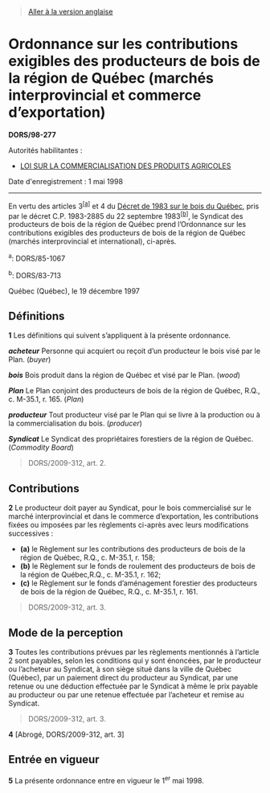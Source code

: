 > [Aller à la version anglaise](/en/Regulations/Statutory%20Orders%20and%20Regulations/98/277.md)

# Ordonnance sur les contributions exigibles des producteurs de bois de la région de Québec (marchés interprovincial et commerce d’exportation)

**DORS/98-277**

Autorités habilitantes : 
- [LOI SUR LA COMMERCIALISATION DES PRODUITS AGRICOLES](/fr/Lois/Lois%20révisées%20du%20Canada/A/A-6.md)

Date d'enregistrement : 1 mai 1998

----------

En vertu des articles 3<sup><a href='#footnotea_f'>[a]</a></sup> et 4 du [Décret de 1983 sur le bois du Québec](/fr/Règlements/Décrets,%20ordonnances%20et%20règlements%20statutaires/83/713.md), pris par le décret C.P. 1983-2885 du 22 septembre 1983<sup><a href='#footnoteb_f'>[b]</a></sup>, le Syndicat des producteurs de bois de la région de Québec prend l’Ordonnance sur les contributions exigibles des producteurs de bois de la région de Québec (marchés interprovincial et international), ci-après.

<a name='footnotea_f'><sup>a</sup></a>: DORS/85-1067<br />

<a name='footnoteb_f'><sup>b</sup></a>: DORS/83-713<br />

Québec (Québec), le 19 décembre 1997




## Définitions


**1** Les définitions qui suivent s’appliquent à la présente ordonnance.

***acheteur*** Personne qui acquiert ou reçoit d’un producteur le bois visé par le Plan. (*buyer*)

***bois*** Bois produit dans la région de Québec et visé par le Plan. (*wood*)

***Plan*** Le Plan conjoint des producteurs de bois de la région de Québec, R.Q., c. M-35.1, r. 165. (*Plan*)

***producteur*** Tout producteur visé par le Plan qui se livre à la production ou à la commercialisation du bois. (*producer*)

***Syndicat*** Le Syndicat des propriétaires forestiers de la région de Québec. (*Commodity Board*)
> DORS/2009-312, art. 2.





## Contributions


**2** Le producteur doit payer au Syndicat, pour le bois commercialisé sur le marché interprovincial et dans le commerce d’exportation, les contributions fixées ou imposées par les règlements ci-après avec leurs modifications successives :
- **(a)** le Règlement sur les contributions des producteurs de bois de la région de Québec, R.Q., c. M-35.1, r. 158;
- **(b)** le Règlement sur le fonds de roulement des producteurs de bois de la région de Québec,R.Q., c. M-35.1, r. 162;
- **(c)** le Règlement sur le fonds d’aménagement forestier des producteurs de bois de la région de Québec, R.Q., c. M-35.1, r. 161.
> DORS/2009-312, art. 3.





## Mode de la perception


**3** Toutes les contributions prévues par les règlements mentionnés à l’article 2 sont payables, selon les conditions qui y sont énoncées, par le producteur ou l’acheteur au Syndicat, à son siège situé dans la ville de Québec (Québec), par un paiement direct du producteur au Syndicat, par une retenue ou une déduction effectuée par le Syndicat à même le prix payable au producteur ou par une retenue effectuée par l’acheteur et remise au Syndicat.
> DORS/2009-312, art. 3.




**4** [Abrogé, DORS/2009-312, art. 3]




## Entrée en vigueur


**5** La présente ordonnance entre en vigueur le 1<sup>er</sup> mai 1998.



